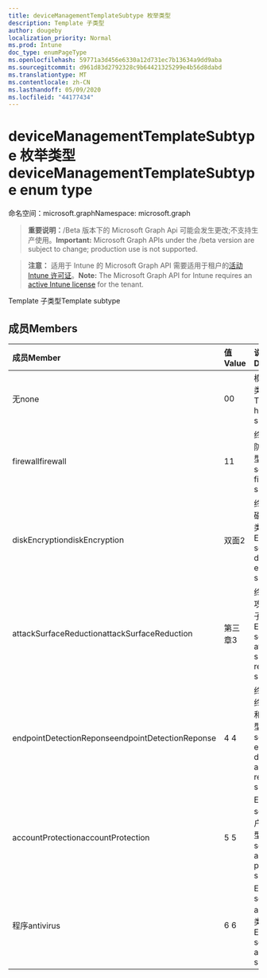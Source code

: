 ```yaml
---
title: deviceManagementTemplateSubtype 枚举类型
description: Template 子类型
author: dougeby
localization_priority: Normal
ms.prod: Intune
doc_type: enumPageType
ms.openlocfilehash: 59771a3d456e6330a12d731ec7b13634a9dd9aba
ms.sourcegitcommit: d961d83d2792328c9b64421325299e4b56d8dabd
ms.translationtype: MT
ms.contentlocale: zh-CN
ms.lasthandoff: 05/09/2020
ms.locfileid: "44177434"
---
```

# <a name="devicemanagementtemplatesubtype-enum-type"></a><span data-ttu-id="9e998-103">deviceManagementTemplateSubtype 枚举类型</span><span class="sxs-lookup"><span data-stu-id="9e998-103">deviceManagementTemplateSubtype enum type</span></span>

<span data-ttu-id="9e998-104">命名空间：microsoft.graph</span><span class="sxs-lookup"><span data-stu-id="9e998-104">Namespace: microsoft.graph</span></span>

> <span data-ttu-id="9e998-105">**重要说明：**/Beta 版本下的 Microsoft Graph Api 可能会发生更改;不支持生产使用。</span><span class="sxs-lookup"><span data-stu-id="9e998-105">**Important:** Microsoft Graph APIs under the /beta version are subject to change; production use is not supported.</span></span>

> <span data-ttu-id="9e998-106">**注意：** 适用于 Intune 的 Microsoft Graph API 需要适用于租户的[活动 Intune 许可证](https://go.microsoft.com/fwlink/?linkid=839381)。</span><span class="sxs-lookup"><span data-stu-id="9e998-106">**Note:** The Microsoft Graph API for Intune requires an [active Intune license](https://go.microsoft.com/fwlink/?linkid=839381) for the tenant.</span></span>

<span data-ttu-id="9e998-107">Template 子类型</span><span class="sxs-lookup"><span data-stu-id="9e998-107">Template subtype</span></span>

## <a name="members"></a><span data-ttu-id="9e998-108">成员</span><span class="sxs-lookup"><span data-stu-id="9e998-108">Members</span></span>
|<span data-ttu-id="9e998-109">成员</span><span class="sxs-lookup"><span data-stu-id="9e998-109">Member</span></span>|<span data-ttu-id="9e998-110">值</span><span class="sxs-lookup"><span data-stu-id="9e998-110">Value</span></span>|<span data-ttu-id="9e998-111">说明</span><span class="sxs-lookup"><span data-stu-id="9e998-111">Description</span></span>|
|:---|:---|:---|
|<span data-ttu-id="9e998-112">无</span><span class="sxs-lookup"><span data-stu-id="9e998-112">none</span></span>|<span data-ttu-id="9e998-113">0</span><span class="sxs-lookup"><span data-stu-id="9e998-113">0</span></span>|<span data-ttu-id="9e998-114">模板没有子类型</span><span class="sxs-lookup"><span data-stu-id="9e998-114">Template has no subtype</span></span>|
|<span data-ttu-id="9e998-115">firewall</span><span class="sxs-lookup"><span data-stu-id="9e998-115">firewall</span></span>|<span data-ttu-id="9e998-116">1</span><span class="sxs-lookup"><span data-stu-id="9e998-116">1</span></span>|<span data-ttu-id="9e998-117">终结点安全防火墙子类型</span><span class="sxs-lookup"><span data-stu-id="9e998-117">Endpoint security firewall subtype</span></span>|
|<span data-ttu-id="9e998-118">diskEncryption</span><span class="sxs-lookup"><span data-stu-id="9e998-118">diskEncryption</span></span>|<span data-ttu-id="9e998-119">双面</span><span class="sxs-lookup"><span data-stu-id="9e998-119">2</span></span>|<span data-ttu-id="9e998-120">终结点安全磁盘加密子类型</span><span class="sxs-lookup"><span data-stu-id="9e998-120">Endpoint security disk encryption subtype</span></span>|
|<span data-ttu-id="9e998-121">attackSurfaceReduction</span><span class="sxs-lookup"><span data-stu-id="9e998-121">attackSurfaceReduction</span></span>|<span data-ttu-id="9e998-122">第三章</span><span class="sxs-lookup"><span data-stu-id="9e998-122">3</span></span>|<span data-ttu-id="9e998-123">终结点安全攻击面缩减子类型</span><span class="sxs-lookup"><span data-stu-id="9e998-123">Endpoint security attack surface reduction subtype</span></span>|
|<span data-ttu-id="9e998-124">endpointDetectionReponse</span><span class="sxs-lookup"><span data-stu-id="9e998-124">endpointDetectionReponse</span></span>|<span data-ttu-id="9e998-125">4 </span><span class="sxs-lookup"><span data-stu-id="9e998-125">4</span></span>|<span data-ttu-id="9e998-126">终结点安全终结点检测和响应子类型</span><span class="sxs-lookup"><span data-stu-id="9e998-126">Endpoint security endpoint detection and response subtype</span></span>|
|<span data-ttu-id="9e998-127">accountProtection</span><span class="sxs-lookup"><span data-stu-id="9e998-127">accountProtection</span></span>|<span data-ttu-id="9e998-128">5 </span><span class="sxs-lookup"><span data-stu-id="9e998-128">5</span></span>|<span data-ttu-id="9e998-129">Endpoint security 帐户保护子类型</span><span class="sxs-lookup"><span data-stu-id="9e998-129">Endpoint security account protection subtype</span></span>|
|<span data-ttu-id="9e998-130">程序</span><span class="sxs-lookup"><span data-stu-id="9e998-130">antivirus</span></span>|<span data-ttu-id="9e998-131">6 </span><span class="sxs-lookup"><span data-stu-id="9e998-131">6</span></span>|<span data-ttu-id="9e998-132">Endpoint security anitivirus 子类型</span><span class="sxs-lookup"><span data-stu-id="9e998-132">Endpoint security anitivirus subtype</span></span>|



